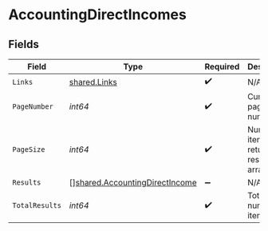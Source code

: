 # AccountingDirectIncomes


## Fields

| Field                                                                                   | Type                                                                                    | Required                                                                                | Description                                                                             |
| --------------------------------------------------------------------------------------- | --------------------------------------------------------------------------------------- | --------------------------------------------------------------------------------------- | --------------------------------------------------------------------------------------- |
| `Links`                                                                                 | [shared.Links](../../../pkg/models/shared/links.md)                                     | :heavy_check_mark:                                                                      | N/A                                                                                     |
| `PageNumber`                                                                            | *int64*                                                                                 | :heavy_check_mark:                                                                      | Current page number.                                                                    |
| `PageSize`                                                                              | *int64*                                                                                 | :heavy_check_mark:                                                                      | Number of items to return in results array.                                             |
| `Results`                                                                               | [][shared.AccountingDirectIncome](../../../pkg/models/shared/accountingdirectincome.md) | :heavy_minus_sign:                                                                      | N/A                                                                                     |
| `TotalResults`                                                                          | *int64*                                                                                 | :heavy_check_mark:                                                                      | Total number of items.                                                                  |